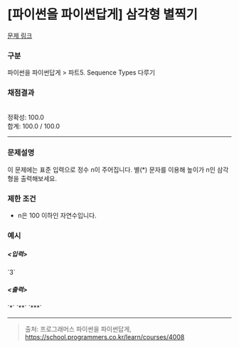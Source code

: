 # [파이썬을 파이썬답게] 삼각형 별찍기

[문제 링크](https://school.programmers.co.kr/learn/courses/4008/lessons/13354) 

### 구분

파이썬을 파이썬답게 > 파트5. Sequence Types 다루기
### 채점결과

<br/>정확성: 100.0<br/>합계: 100.0 / 100.0

<hr>

### 문제설명
<p>이 문제에는 표준 입력으로 정수 n이 주어집니다.
별(*) 문자를 이용해 높이가 n인 삼각형을 출력해보세요.</p>

### 제한 조건
<ul>
<li>n은 100 이하인 자연수입니다.</li>
</ul>

### 예시

<h5><입력></h5>
`3`

<h5><출력></h5>
`*`
`**`
`***`

<hr>

> 출처: 프로그래머스 파이썬을 파이썬답게, https://school.programmers.co.kr/learn/courses/4008
